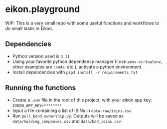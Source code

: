 # eikon.playground
WIP: This is a very small repo with some useful functions and workflows to do small tasks in Eikon. 

## Dependencies

- Python version used is `3.11`
- Using your favorite python dependency manager (I use `penv-virtualenv`, other examples are `conda`, etc.), activate a python environment.
- Install dependencies with `pip3 install -r requirements.txt` 

## Running the functions

- Create a `.env` file in the root of this project, with your eikon app key: `EIKON_APP_KEY=********`
- Input a file containing a list of ISINs in `data-raw/isins.csv`
- Run `pull_bond_ownership.py`. Outputs will be saved as `data/holding_companies.csv` and `data/bad_isins.csv`
